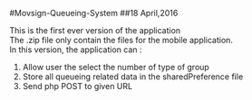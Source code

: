 #Movsign-Queueing-System
##18 April,2016

This is the first ever version of the application</br>
The .zip file only contain the files for the mobile application.</br>
In this version, the application can :
  1. Allow user the select the number of type of group</br>
  2. Store all queueing related data in the sharedPreference file</br>
  3. Send php POST to given URL</br>

